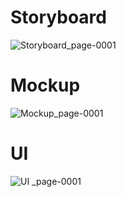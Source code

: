 # Storyboard
![Storyboard_page-0001](https://github.com/user-attachments/assets/581400e8-dddf-4b53-8eb8-8e428d30b77b)
# Mockup
![Mockup_page-0001](https://github.com/user-attachments/assets/f03face9-b58d-4652-9d84-c63dca21cf1f)
# UI
![UI _page-0001](https://github.com/user-attachments/assets/03b66d3c-108f-4edd-b8ec-3af6f2df2fd5)


